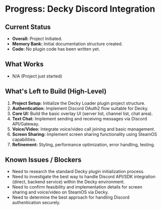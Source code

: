 # Progress: Decky Discord Integration

## Current Status
-   **Overall:** Project Initiated.
-   **Memory Bank:** Initial documentation structure created.
-   **Code:** No plugin code has been written yet.

## What Works
-   N/A (Project just started)

## What's Left to Build (High-Level)
1.  **Project Setup:** Initialize the Decky Loader plugin project structure.
2.  **Authentication:** Implement Discord OAuth2 flow suitable for Decky.
3.  **Core UI:** Build the basic overlay UI (server list, channel list, chat area).
4.  **Text Chat:** Implement sending and receiving messages via Discord API/Gateway.
5.  **Voice/Video:** Integrate voice/video call joining and basic management.
6.  **Screen Sharing:** Implement screen sharing functionality using SteamOS capabilities.
7.  **Refinement:** Styling, performance optimization, error handling, testing.

## Known Issues / Blockers
-   Need to research the standard Decky plugin initialization process.
-   Need to investigate the best way to handle Discord API/SDK integration (direct, backend service) within the Decky environment.
-   Need to confirm feasibility and implementation details for screen sharing and voice/video on SteamOS via Decky.
-   Need to determine the best approach for handling Discord authentication securely.
